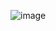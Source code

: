 ![image](https://user-images.githubusercontent.com/45312101/224432985-6be78f79-6539-4565-aca2-0e51e5b8ee4a.png)
